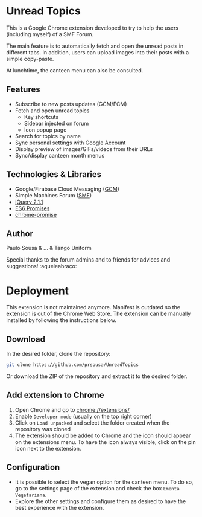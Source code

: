 # Unread Topics

This is a Google Chrome extension developed to try to help the users (including myself) of a SMF Forum.

The main feature is to automatically fetch and open the unread posts in different tabs.
In addition, users can upload images into their posts with a simple copy-paste.

At lunchtime, the canteen menu can also be consulted.


## Features

* Subscribe to new posts updates (GCM/FCM)
* Fetch and open unread topics
	* Key shortcuts
	* Sidebar injected on forum
	* Icon popup page
* Search for topics by name
* Sync personal settings with Google Account
* Display preview of images/GIFs/videos from their URLs
* Sync/display canteen month menus

## Technologies & Libraries
* Google/Firabase Cloud Messaging ([GCM](https://developers.google.com/cloud-messaging/chrome/client))
* Simple Machines Forum ([SMF](http://www.simplemachines.org/))
* [jQuery 2.1.1](https://jquery.com/)
* [ES6 Promises](https://developer.mozilla.org/en-US/docs/Web/JavaScript/Reference/Global_Objects/Promise)
* [chrome-promise](https://github.com/tfoxy/chrome-promise)


## Author

Paulo Sousa & ... & Tango Uniform

Special thanks to the forum admins and to friends for advices and suggestions! :aqueleabraço:

# Deployment

This extension is not maintained anymore. Manifest is outdated so the extension is out of the Chrome Web Store.
The extension can be manually installed by following the instructions below.

## Download

In the desired folder, clone the repository:
```bash
git clone https://github.com/prsousa/UnreadTopics
``` 
Or download the ZIP of the repository and extract it to the desired folder.

## Add extension to Chrome

1. Open Chrome and go to [chrome://extensions/](chrome://extensions/) 
2. Enable `Developer mode` (usually on the top right corner)
3. Click on `Load unpacked` and select the folder created when the repository was cloned
4. The extension should be added to Chrome and the icon should appear on the extensions menu. To have the icon always visible, click on the pin icon next to the extension.

## Configuration

- It is possible to select the vegan option for the canteen menu. To do so, go to the settings page of the extension and check the box `Ementa Vegetariana`.
- Explore the other settings and configure them as desired to have the best experience with the extension.
